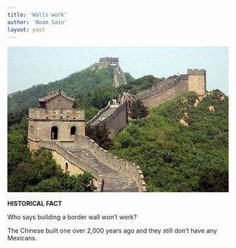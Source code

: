 ```yaml
---
title: 'Walls work'
author: 'Noam Sain'
layout: post
---
```


![Walls work](/assets/2018/2018-03-great-wall-of-china.jpg "Walls work")

**HISTORICAL FACT**

Who says building a border wall won’t work?

The Chinese built one over 2,000 years ago and they still don’t have any Mexicans.
